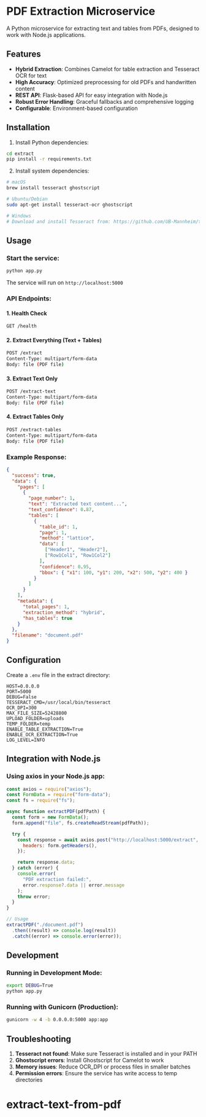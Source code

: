 # PDF Extraction Microservice

A Python microservice for extracting text and tables from PDFs, designed to work with Node.js applications.

## Features

- **Hybrid Extraction**: Combines Camelot for table extraction and Tesseract OCR for text
- **High Accuracy**: Optimized preprocessing for old PDFs and handwritten content
- **REST API**: Flask-based API for easy integration with Node.js
- **Robust Error Handling**: Graceful fallbacks and comprehensive logging
- **Configurable**: Environment-based configuration

## Installation

1. Install Python dependencies:

```bash
cd extract
pip install -r requirements.txt
```

2. Install system dependencies:

```bash
# macOS
brew install tesseract ghostscript

# Ubuntu/Debian
sudo apt-get install tesseract-ocr ghostscript

# Windows
# Download and install Tesseract from: https://github.com/UB-Mannheim/tesseract/wiki
```

## Usage

### Start the service:

```bash
python app.py
```

The service will run on `http://localhost:5000`

### API Endpoints:

#### 1. Health Check

```bash
GET /health
```

#### 2. Extract Everything (Text + Tables)

```bash
POST /extract
Content-Type: multipart/form-data
Body: file (PDF file)
```

#### 3. Extract Text Only

```bash
POST /extract-text
Content-Type: multipart/form-data
Body: file (PDF file)
```

#### 4. Extract Tables Only

```bash
POST /extract-tables
Content-Type: multipart/form-data
Body: file (PDF file)
```

### Example Response:

```json
{
  "success": true,
  "data": {
    "pages": [
      {
        "page_number": 1,
        "text": "Extracted text content...",
        "text_confidence": 0.87,
        "tables": [
          {
            "table_id": 1,
            "page": 1,
            "method": "lattice",
            "data": [
              ["Header1", "Header2"],
              ["Row1Col1", "Row1Col2"]
            ],
            "confidence": 0.95,
            "bbox": { "x1": 100, "y1": 200, "x2": 500, "y2": 400 }
          }
        ]
      }
    ],
    "metadata": {
      "total_pages": 1,
      "extraction_method": "hybrid",
      "has_tables": true
    }
  },
  "filename": "document.pdf"
}
```

## Configuration

Create a `.env` file in the extract directory:

```env
HOST=0.0.0.0
PORT=5000
DEBUG=False
TESSERACT_CMD=/usr/local/bin/tesseract
OCR_DPI=300
MAX_FILE_SIZE=52428800
UPLOAD_FOLDER=uploads
TEMP_FOLDER=temp
ENABLE_TABLE_EXTRACTION=True
ENABLE_OCR_EXTRACTION=True
LOG_LEVEL=INFO
```

## Integration with Node.js

### Using axios in your Node.js app:

```javascript
const axios = require("axios");
const FormData = require("form-data");
const fs = require("fs");

async function extractPDF(pdfPath) {
  const form = new FormData();
  form.append("file", fs.createReadStream(pdfPath));

  try {
    const response = await axios.post("http://localhost:5000/extract", form, {
      headers: form.getHeaders(),
    });

    return response.data;
  } catch (error) {
    console.error(
      "PDF extraction failed:",
      error.response?.data || error.message
    );
    throw error;
  }
}

// Usage
extractPDF("./document.pdf")
  .then((result) => console.log(result))
  .catch((error) => console.error(error));
```

## Development

### Running in Development Mode:

```bash
export DEBUG=True
python app.py
```

### Running with Gunicorn (Production):

```bash
gunicorn -w 4 -b 0.0.0.0:5000 app:app
```

## Troubleshooting

1. **Tesseract not found**: Make sure Tesseract is installed and in your PATH
2. **Ghostscript errors**: Install Ghostscript for Camelot to work
3. **Memory issues**: Reduce OCR_DPI or process files in smaller batches
4. **Permission errors**: Ensure the service has write access to temp directories
# extract-text-from-pdf
